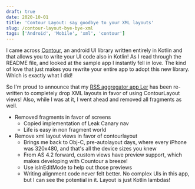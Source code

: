 ```yaml
---
draft: true
date: 2020-10-01
title: 'Contour Layout: say goodbye to your XML layouts'
slug: /contour-layout-bye-bye-xml
tags: ['Android', 'Mobile', 'xml', 'contour']
---
```


I came across [Contour](contour), an android UI library written entirely in Kotlin and that allows you to write your UI code also in Kotlin! As I read through the README file, and looked at the sample app I instantly fell in love. The kind of love that just makes you rewrite your entire app to adopt this new library. Which is exactly what I did!

So I'm proud to announce that my [RSS aggregator app Ler](ler) has been re-written to completely drop XML layouts in favor of using ContourLayout views! Also, while I was at it, I went ahead and removed all fragments as well.

- Removed fragments in favor of screens
  - Copied implementation of Leak Canary nav
  - Life is easy in non fragment world
- Remove xml layout views in favor of contourlayout
  - Brings me back to Obj-C, pre-autolayout days, where every iPhone was 320x480, and that's all the device sizes you knew
  - From AS 4.2 forward, custom views have preview support, which makes developing with Countour a breeze!
  - Use isInEditMode to help out those previews
  - Writing alignment code never felt better. No complex UIs in this app, but I can see the potential in it. Layout is just Kotlin lambdas!

[contour]: https://github.com/cashapp/contour
[ler]: https://play.google.com/store/apps/details?id=app.luisramos.ler
